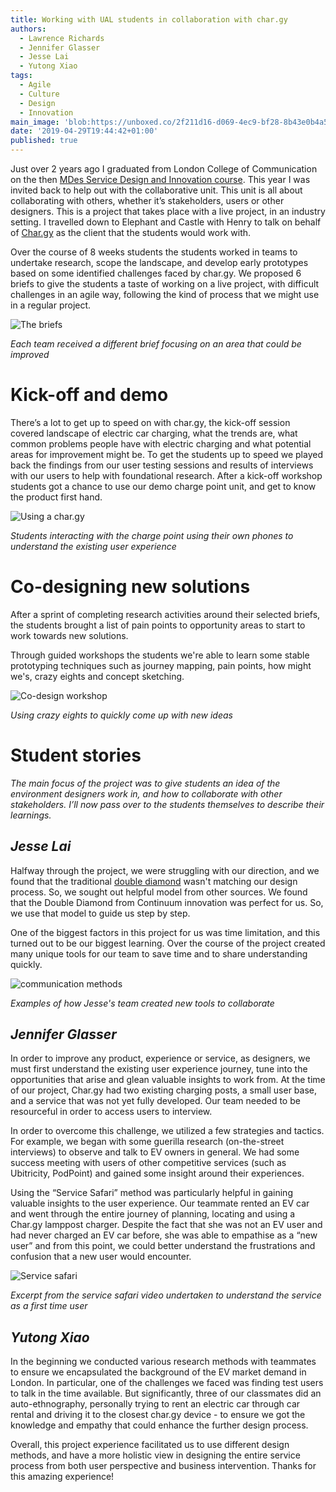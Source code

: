 ```yaml
---
title: Working with UAL students in collaboration with char.gy
authors:
  - Lawrence Richards
  - Jennifer Glasser
  - Jesse Lai
  - Yutong Xiao
tags:
  - Agile
  - Culture
  - Design
  - Innovation
main_image: 'blob:https://unboxed.co/2f211d16-d069-4ec9-bf28-8b43e0b4a5cb'
date: '2019-04-29T19:44:42+01:00'
published: true
---
```

Just over 2 years ago I graduated from London College of Communication on the then [MDes Service Design and Innovation course](https://masedi.myblog.arts.ac.uk/). This year I was invited back to help out with the collaborative unit. This unit is all about collaborating with others, whether it’s stakeholders, users or other designers. This is a project that takes place with a live project, in an industry setting. I travelled down to Elephant and Castle with Henry to talk on behalf of [Char.gy](https://char.gy) as the client that the students would work with.

Over the course of 8 weeks students the students worked in teams to undertake research, scope the landscape, and develop early prototypes based on some identified challenges faced by char.gy. We proposed 6 briefs to give the students a taste of working on a live project, with difficult challenges in an agile way, following the kind of process that we might use in a regular project.

![The briefs](/assets/images/uploads/lcc-chargy-briefs-2x.jpg)

*Each team received a different brief focusing on an area that could be improved*

# Kick-off and demo

There’s a lot to get up to speed on with char.gy, the kick-off session covered landscape of electric car charging, what the trends are, what common problems people have with electric charging and what potential areas for improvement might be. To get the students up to speed we played back the findings from our user testing sessions and results of interviews with our users to help with foundational research. After a kick-off workshop students got a chance to use our demo charge point unit, and get to know the product first hand.

![Using a char.gy](/assets/images/uploads/lcc-chargy-demo-2x.jpg)

*Students interacting with the charge point using their own phones to understand the existing user experience*

# Co-designing new solutions

After a sprint of completing research activities around their selected briefs, the students brought a list of pain points to opportunity areas to start to work towards new solutions. 

Through guided workshops the students we're able to learn some stable prototyping techniques such as journey mapping, pain points, how might we's, crazy eights and concept sketching.

![Co-design workshop](/assets/images/uploads/lcc-chargy-sketching-2x.jpg)

*Using crazy eights to quickly come up with new ideas*

# Student stories

*The main focus of the project was to give students an idea of the environment designers work in, and how to collaborate with other stakeholders. I’ll now pass over to the students themselves to describe their learnings.*



## *Jesse Lai*

Halfway through the project, we were struggling with our direction, and we found that the traditional [double diamond](https://www.designcouncil.org.uk/news-opinion/design-process-what-double-diamond) wasn't matching our design process. So, we sought out helpful model from other sources. We found that the Double Diamond from Continuum innovation was perfect for us. So, we use that model to guide us step by step.

One of the biggest factors in this project for us was time limitation, and this turned out to be our biggest learning. Over the course of the project created many unique tools for our team to save time and to share understanding quickly.

![communication methods](/assets/images/uploads/unnamed.jpg)

*Examples of how Jesse's team created new tools to collaborate*



## *Jennifer Glasser*

In order to improve any product, experience or service, as designers, we must first understand the existing user experience journey, tune into the opportunities that arise and glean valuable insights to work from. At the time of our project, Char.gy had two existing charging posts, a small user base, and a service that was not yet fully developed. Our team needed to be resourceful in order to access users to interview. 

In order to overcome this challenge, we utilized a few strategies and tactics. For example, we began with some guerilla research (on-the-street interviews) to observe and talk to EV owners in general. We had some success meeting with users of other competitive services (such as Ubitricity, PodPoint) and gained some insight around their experiences.

Using the “Service Safari” method was particularly helpful in gaining valuable insights to the user experience. Our teammate rented an EV car and went through the entire journey of planning, locating and using a Char.gy lamppost charger. Despite the fact that she was not an EV user and had never charged an EV car before, she was able to empathise as a “new user” and from this point, we could better understand the frustrations and confusion that a new user would encounter.

![Service safari](/assets/images/uploads/service-safari.png)

*Excerpt from the service safari video undertaken to understand the service as a first time user*

## *Yutong Xiao*

In the beginning we conducted various research methods with teammates to ensure we encapsulated the background of the EV market demand in London. In particular, one of the challenges we faced was finding test users to talk in the time available. But significantly, three of our classmates did an auto-ethnography, personally trying to rent an electric car through car rental and driving it to the closest char.gy device - to ensure we got the knowledge and empathy that could enhance the further design process. 

Overall, this project experience facilitated us to use different design methods, and have a more holistic view in designing the entire service process from both user perspective and business intervention. Thanks for this amazing experience!

